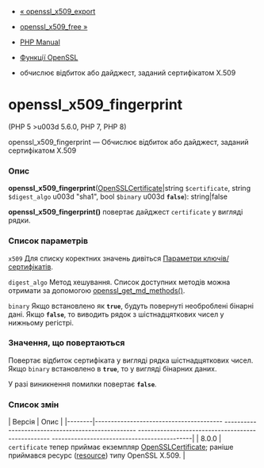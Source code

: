 - [« openssl_x509_export](function.openssl-x509-export.md)
- [openssl_x509_free »](function.openssl-x509-free.md)

- [PHP Manual](index.md)
- [Функції OpenSSL](ref.openssl.md)
- обчислює відбиток або дайджест, заданий сертифікатом X.509

# openssl_x509_fingerprint

(PHP 5 \>u003d 5.6.0, PHP 7, PHP 8)

openssl_x509_fingerprint — Обчислює відбиток або дайджест, заданий
сертифікатом X.509

### Опис

**openssl_x509_fingerprint**([OpenSSLCertificate](class.opensslcertificate.md)\|string
`$certificate`, string `$digest_algo` u003d "sha1", bool `$binary` u003d
**`false`**): string\|false

**openssl_x509_fingerprint()** повертає дайджест `certificate` у вигляді
рядки.

### Список параметрів

`x509`
Для списку коректних значень дивіться [Параметри
ключів/сертифікатів](openssl.certparams.md).

`digest_algo`
Метод хешування. Список доступних методів можна отримати за допомогою
[openssl_get_md_methods()](function.openssl-get-md-methods.md).

`binary`
Якщо встановлено як **`true`**, будуть повернуті необроблені
бінарні дані. Якщо **`false`**, то виводить рядок з
шістнадцяткових чисел у нижньому регістрі.

### Значення, що повертаються

Повертає відбиток сертифіката у вигляді рядка шістнадцяткових чисел.
Якщо `binary` встановлено в **`true`**, то у вигляді бінарних даних.

У разі виникнення помилки повертає **`false`**.

### Список змін

| Версія | Опис |
|--------|---------------------------------------- -------------------------------------------------- -------------------------------------------------- --------------------------------------------|
| 8.0.0 | `certificate` тепер приймає екземпляр [OpenSSLCertificate](class.opensslcertificate.md); раніше приймався ресурс ([resource](language.types.resource.md)) типу OpenSSL X.509. |

